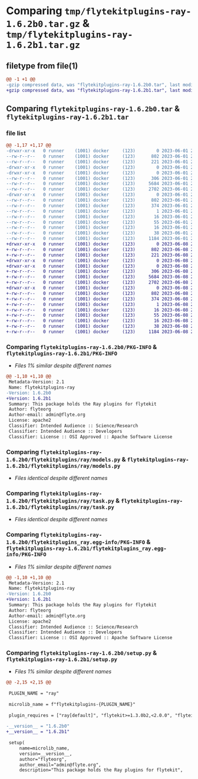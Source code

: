 # Comparing `tmp/flytekitplugins-ray-1.6.2b0.tar.gz` & `tmp/flytekitplugins-ray-1.6.2b1.tar.gz`

## filetype from file(1)

```diff
@@ -1 +1 @@
-gzip compressed data, was "flytekitplugins-ray-1.6.2b0.tar", last modified: Thu Jun  1 20:41:59 2023, max compression
+gzip compressed data, was "flytekitplugins-ray-1.6.2b1.tar", last modified: Thu Jun  8 23:49:52 2023, max compression
```

## Comparing `flytekitplugins-ray-1.6.2b0.tar` & `flytekitplugins-ray-1.6.2b1.tar`

### file list

```diff
@@ -1,17 +1,17 @@
-drwxr-xr-x   0 runner    (1001) docker     (123)        0 2023-06-01 20:41:59.911893 flytekitplugins-ray-1.6.2b0/
--rw-r--r--   0 runner    (1001) docker     (123)      802 2023-06-01 20:41:59.911893 flytekitplugins-ray-1.6.2b0/PKG-INFO
--rw-r--r--   0 runner    (1001) docker     (123)      221 2023-06-01 20:41:31.000000 flytekitplugins-ray-1.6.2b0/README.md
-drwxr-xr-x   0 runner    (1001) docker     (123)        0 2023-06-01 20:41:59.911893 flytekitplugins-ray-1.6.2b0/flytekitplugins/
-drwxr-xr-x   0 runner    (1001) docker     (123)        0 2023-06-01 20:41:59.911893 flytekitplugins-ray-1.6.2b0/flytekitplugins/ray/
--rw-r--r--   0 runner    (1001) docker     (123)      306 2023-06-01 20:41:31.000000 flytekitplugins-ray-1.6.2b0/flytekitplugins/ray/__init__.py
--rw-r--r--   0 runner    (1001) docker     (123)     5684 2023-06-01 20:41:31.000000 flytekitplugins-ray-1.6.2b0/flytekitplugins/ray/models.py
--rw-r--r--   0 runner    (1001) docker     (123)     2702 2023-06-01 20:41:31.000000 flytekitplugins-ray-1.6.2b0/flytekitplugins/ray/task.py
-drwxr-xr-x   0 runner    (1001) docker     (123)        0 2023-06-01 20:41:59.911893 flytekitplugins-ray-1.6.2b0/flytekitplugins_ray.egg-info/
--rw-r--r--   0 runner    (1001) docker     (123)      802 2023-06-01 20:41:59.000000 flytekitplugins-ray-1.6.2b0/flytekitplugins_ray.egg-info/PKG-INFO
--rw-r--r--   0 runner    (1001) docker     (123)      374 2023-06-01 20:41:59.000000 flytekitplugins-ray-1.6.2b0/flytekitplugins_ray.egg-info/SOURCES.txt
--rw-r--r--   0 runner    (1001) docker     (123)        1 2023-06-01 20:41:59.000000 flytekitplugins-ray-1.6.2b0/flytekitplugins_ray.egg-info/dependency_links.txt
--rw-r--r--   0 runner    (1001) docker     (123)       16 2023-06-01 20:41:59.000000 flytekitplugins-ray-1.6.2b0/flytekitplugins_ray.egg-info/namespace_packages.txt
--rw-r--r--   0 runner    (1001) docker     (123)       55 2023-06-01 20:41:59.000000 flytekitplugins-ray-1.6.2b0/flytekitplugins_ray.egg-info/requires.txt
--rw-r--r--   0 runner    (1001) docker     (123)       16 2023-06-01 20:41:59.000000 flytekitplugins-ray-1.6.2b0/flytekitplugins_ray.egg-info/top_level.txt
--rw-r--r--   0 runner    (1001) docker     (123)       38 2023-06-01 20:41:59.911893 flytekitplugins-ray-1.6.2b0/setup.cfg
--rw-r--r--   0 runner    (1001) docker     (123)     1184 2023-06-01 20:41:50.000000 flytekitplugins-ray-1.6.2b0/setup.py
+drwxr-xr-x   0 runner    (1001) docker     (123)        0 2023-06-08 23:49:52.243277 flytekitplugins-ray-1.6.2b1/
+-rw-r--r--   0 runner    (1001) docker     (123)      802 2023-06-08 23:49:52.239277 flytekitplugins-ray-1.6.2b1/PKG-INFO
+-rw-r--r--   0 runner    (1001) docker     (123)      221 2023-06-08 23:49:15.000000 flytekitplugins-ray-1.6.2b1/README.md
+drwxr-xr-x   0 runner    (1001) docker     (123)        0 2023-06-08 23:49:52.239277 flytekitplugins-ray-1.6.2b1/flytekitplugins/
+drwxr-xr-x   0 runner    (1001) docker     (123)        0 2023-06-08 23:49:52.239277 flytekitplugins-ray-1.6.2b1/flytekitplugins/ray/
+-rw-r--r--   0 runner    (1001) docker     (123)      306 2023-06-08 23:49:15.000000 flytekitplugins-ray-1.6.2b1/flytekitplugins/ray/__init__.py
+-rw-r--r--   0 runner    (1001) docker     (123)     5684 2023-06-08 23:49:15.000000 flytekitplugins-ray-1.6.2b1/flytekitplugins/ray/models.py
+-rw-r--r--   0 runner    (1001) docker     (123)     2702 2023-06-08 23:49:15.000000 flytekitplugins-ray-1.6.2b1/flytekitplugins/ray/task.py
+drwxr-xr-x   0 runner    (1001) docker     (123)        0 2023-06-08 23:49:52.239277 flytekitplugins-ray-1.6.2b1/flytekitplugins_ray.egg-info/
+-rw-r--r--   0 runner    (1001) docker     (123)      802 2023-06-08 23:49:52.000000 flytekitplugins-ray-1.6.2b1/flytekitplugins_ray.egg-info/PKG-INFO
+-rw-r--r--   0 runner    (1001) docker     (123)      374 2023-06-08 23:49:52.000000 flytekitplugins-ray-1.6.2b1/flytekitplugins_ray.egg-info/SOURCES.txt
+-rw-r--r--   0 runner    (1001) docker     (123)        1 2023-06-08 23:49:52.000000 flytekitplugins-ray-1.6.2b1/flytekitplugins_ray.egg-info/dependency_links.txt
+-rw-r--r--   0 runner    (1001) docker     (123)       16 2023-06-08 23:49:52.000000 flytekitplugins-ray-1.6.2b1/flytekitplugins_ray.egg-info/namespace_packages.txt
+-rw-r--r--   0 runner    (1001) docker     (123)       55 2023-06-08 23:49:52.000000 flytekitplugins-ray-1.6.2b1/flytekitplugins_ray.egg-info/requires.txt
+-rw-r--r--   0 runner    (1001) docker     (123)       16 2023-06-08 23:49:52.000000 flytekitplugins-ray-1.6.2b1/flytekitplugins_ray.egg-info/top_level.txt
+-rw-r--r--   0 runner    (1001) docker     (123)       38 2023-06-08 23:49:52.243277 flytekitplugins-ray-1.6.2b1/setup.cfg
+-rw-r--r--   0 runner    (1001) docker     (123)     1184 2023-06-08 23:49:38.000000 flytekitplugins-ray-1.6.2b1/setup.py
```

### Comparing `flytekitplugins-ray-1.6.2b0/PKG-INFO` & `flytekitplugins-ray-1.6.2b1/PKG-INFO`

 * *Files 1% similar despite different names*

```diff
@@ -1,10 +1,10 @@
 Metadata-Version: 2.1
 Name: flytekitplugins-ray
-Version: 1.6.2b0
+Version: 1.6.2b1
 Summary: This package holds the Ray plugins for flytekit
 Author: flyteorg
 Author-email: admin@flyte.org
 License: apache2
 Classifier: Intended Audience :: Science/Research
 Classifier: Intended Audience :: Developers
 Classifier: License :: OSI Approved :: Apache Software License
```

### Comparing `flytekitplugins-ray-1.6.2b0/flytekitplugins/ray/models.py` & `flytekitplugins-ray-1.6.2b1/flytekitplugins/ray/models.py`

 * *Files identical despite different names*

### Comparing `flytekitplugins-ray-1.6.2b0/flytekitplugins/ray/task.py` & `flytekitplugins-ray-1.6.2b1/flytekitplugins/ray/task.py`

 * *Files identical despite different names*

### Comparing `flytekitplugins-ray-1.6.2b0/flytekitplugins_ray.egg-info/PKG-INFO` & `flytekitplugins-ray-1.6.2b1/flytekitplugins_ray.egg-info/PKG-INFO`

 * *Files 1% similar despite different names*

```diff
@@ -1,10 +1,10 @@
 Metadata-Version: 2.1
 Name: flytekitplugins-ray
-Version: 1.6.2b0
+Version: 1.6.2b1
 Summary: This package holds the Ray plugins for flytekit
 Author: flyteorg
 Author-email: admin@flyte.org
 License: apache2
 Classifier: Intended Audience :: Science/Research
 Classifier: Intended Audience :: Developers
 Classifier: License :: OSI Approved :: Apache Software License
```

### Comparing `flytekitplugins-ray-1.6.2b0/setup.py` & `flytekitplugins-ray-1.6.2b1/setup.py`

 * *Files 1% similar despite different names*

```diff
@@ -2,15 +2,15 @@
 
 PLUGIN_NAME = "ray"
 
 microlib_name = f"flytekitplugins-{PLUGIN_NAME}"
 
 plugin_requires = ["ray[default]", "flytekit>=1.3.0b2,<2.0.0", "flyteidl>=1.1.10"]
 
-__version__ = "1.6.2b0"
+__version__ = "1.6.2b1"
 
 setup(
     name=microlib_name,
     version=__version__,
     author="flyteorg",
     author_email="admin@flyte.org",
     description="This package holds the Ray plugins for flytekit",
```

